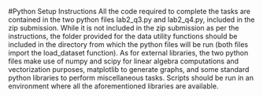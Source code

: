 #Python Setup Instructions
All the code required to complete the tasks are contained in the two python files lab2_q3.py and lab2_q4.py, included in the zip submission. While it is not included in the zip submission as per the instructions, the folder provided for the data utility functions should be included in the directory from which the python files will be run (both files import the load_dataset function). As for external libraries, the two python files make use of numpy and scipy for linear algebra computations and vectorization purposes, matplotlib to generate graphs, and some standard python libraries to perform miscellaneous tasks. Scripts should be run in an environment where all the aforementioned libraries are available.